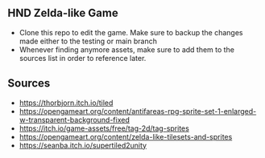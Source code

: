 ## HND Zelda-like Game

  - Clone this repo to edit the game. Make sure to backup the changes made either to the testing or main branch
  - Whenever finding anymore assets, make sure to add them to the sources list in order to reference later.

## Sources

- https://thorbjorn.itch.io/tiled
- https://opengameart.org/content/antifareas-rpg-sprite-set-1-enlarged-w-transparent-background-fixed
- https://itch.io/game-assets/free/tag-2d/tag-sprites
- https://opengameart.org/content/zelda-like-tilesets-and-sprites
- https://seanba.itch.io/supertiled2unity
